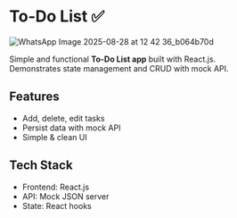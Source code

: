 # To-Do List ✅
![WhatsApp Image 2025-08-28 at 12 42 36_b064b70d](https://github.com/user-attachments/assets/1f77932c-bce5-419c-99f2-37e079a78e27)

Simple and functional **To-Do List app** built with React.js.  
Demonstrates state management and CRUD with mock API.

## Features
- Add, delete, edit tasks
- Persist data with mock API
- Simple & clean UI

## Tech Stack
- Frontend: React.js
- API: Mock JSON server
- State: React hooks
